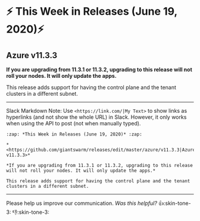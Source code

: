 # :zap: This Week in Releases (June 19, 2020):zap:

## Azure v11.3.3

**If you are upgrading from 11.3.1 or 11.3.2, upgrading to this release will not roll your nodes. It will only update the apps.**

This release adds support for having the control plane and the tenant clusters in a different subnet.


---

Slack Markdown
Note: Use `<https://link.com/|My Text>` to show links as hyperlinks (and not show the whole URL) in Slack. However, it only works when using the API to post (not when manually typed).

```
:zap: *This Week in Releases (June 19, 2020)* :zap:

*<https://github.com/giantswarm/releases/edit/master/azure/v11.3.3|Azure v11.3.3>*

*If you are upgrading from 11.3.1 or 11.3.2, upgrading to this release will not roll your nodes. It will only update the apps.*

This release adds support for having the control plane and the tenant clusters in a different subnet.
```

---

Please help us improve our communication. *Was this helpful?* :thumbsup::skin-tone-3: :thumbsdown::skin-tone-3:
